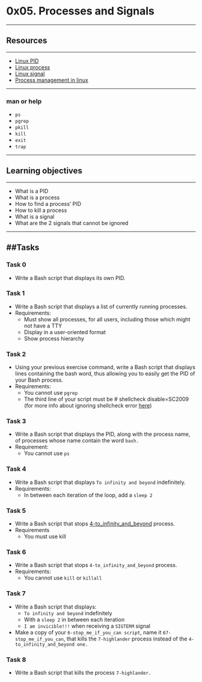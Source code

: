 # 0x05. Processes and Signals
---
## Resources
---
* [Linux PID](http://www.linfo.org/pid.html)
* [Linux process](https://www.thegeekstuff.com/2012/03/linux-processes-environment/)
* [Linux signal](https://www.educative.io/answers/what-are-linux-signals)
* [Process management in linux](https://www.digitalocean.com/community/tutorials/process-management-in-linux)
---
### man or help
* `ps`
* `pgrep`
* `pkill`
* `kill`
* `exit`
* `trap`
---
## Learning objectives
---
* What is a PID
* What is a process
* How to find a process’ PID
* How to kill a process
* What is a signal
* What are the 2 signals that cannot be ignored
---
##Tasks
---
### Task 0
* Write a Bash script that displays its own PID.

### Task 1
* Write a Bash script that displays a list of currently running processes.
* Requirements:
	* Must show all processes, for all users, including those which might not have a TTY
	* Display in a user-oriented format
	* Show process hierarchy

### Task 2
* Using your previous exercise command, write a Bash script that displays lines containing the bash word, thus allowing you to easily get the PID of your Bash process.
* Requirements:
	* You cannot use `pgrep`
	* The third line of your script must be # shellcheck disable=SC2009 (for more info about ignoring shellcheck error [here](https://github.com/koalaman/shellcheck/wiki/Ignore))

### Task 3
* Write a Bash script that displays the PID, along with the process name, of processes whose name contain the word `bash.`
* Requirement:
	* You cannot use `ps`

### Task 4
* Write a Bash script that displays `To infinity and beyond` indefinitely.
* Requirements:
	* In between each iteration of the loop, add a `sleep 2`

### Task 5
* Write a Bash script that stops [4-to_infinity_and_beyond](https://github.com/maiyo008/alx-system_engineering-devops/blob/master/0x05-processes_and_signals/4-to_infinity_and_beyond) process.
* Requirements
	* You must use kill

### Task 6
* Write a Bash script that stops `4-to_infinity_and_beyond` process.
* Requirements:
	* You cannot use `kill` or `killall`

### Task 7
* Write a Bash script that displays:
	* `To infinity and beyond` indefinitely
	* With a `sleep 2` in between each iteration
	* `I am invicible!!!` when receiving a `SIGTERM` signal
* Make a copy of your `6-stop_me_if_you_can script`, name it `67-stop_me_if_you_can`, that kills the `7-highlander` process instead of the `4-to_infinity_and_beyond one.`

### Task 8
* Write a Bash script that kills the process `7-highlander.`

